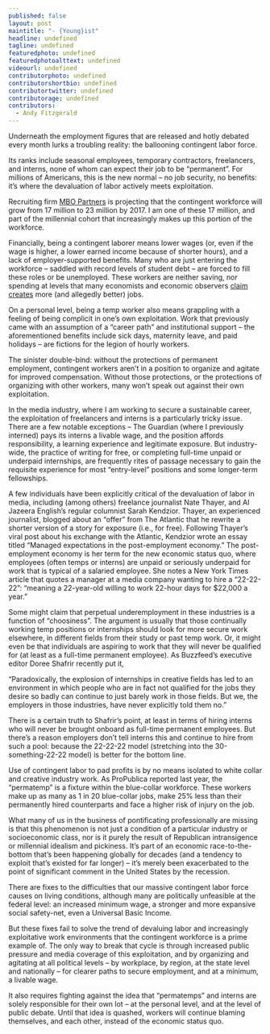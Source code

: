```yaml
---
published: false
layout: post
maintitle: "- {Young}ist"
headline: undefined
tagline: undefined
featuredphoto: undefined
featuredphotoalttext: undefined
videourl: undefined
contributorphoto: undefined
contributorshortbio: undefined
contributortwitter: undefined
contributorage: undefined
contributors: 
  - Andy Fitzgerald
---
```


Underneath the employment figures that are released and hotly debated every month lurks a troubling reality: the ballooning contingent labor force. 

Its ranks include seasonal employees, temporary contractors, freelancers, and interns, none of whom can expect their job to be “permanent”. For millions of Americans, this is the new normal – no job security, no benefits: it’s where the devaluation of labor actively meets exploitation.

Recruiting firm [MBO Partners](http://www.cbsnews.com/news/temp-work-raises-long-term-questions-for-economy/) is projecting that the contingent workforce will grow from 17 million to 23 million by 2017. I am one of these 17 million, and part of the millennial cohort that increasingly makes up this portion of the workforce. 

Financially, being a contingent laborer means lower wages (or, even if the wage is higher, a lower earned income because of shorter hours), and a lack of employer-supported benefits.  Many who are just entering the workforce – saddled with record levels of student debt – are forced to fill these roles or be unemployed. These workers are neither saving, nor spending at levels that many economists and economic observers [claim creates](http://business.time.com/2013/12/20/finally-americans-are-spending-more-exactly-what-the-economy-needs/) more (and allegedly better) jobs.

On a personal level, being a temp worker also means grappling with a feeling of being complicit in one’s own exploitation. Work that previously came with an assumption of a “career path” and institutional support – the aforementioned benefits include sick days, maternity leave, and paid holidays – are fictions for the legion of hourly workers.

The sinister double-bind: without the protections of permanent employment, contingent workers aren’t in a position to organize and agitate for improved compensation. Without those protections, or the protections of organizing with other workers, many won’t speak out against their own exploitation.

In the media industry, where I am working to secure a sustainable career, the exploitation of freelancers and interns is a particularly tricky issue. There are a few notable exceptions – The Guardian (where I previously interned) pays its interns a livable wage, and the position affords responsibility, a learning experience and legitimate exposure. But industry-wide, the practice of writing for free, or completing full-time unpaid or underpaid internships, are frequently rites of passage necessary to gain the requisite experience for most “entry-level” positions and some longer-term fellowships. 

A few individuals have been explicitly critical of the devaluation of labor in media, including (among others) freelance journalist Nate Thayer, and Al Jazeera English’s regular columnist Sarah Kendzior. Thayer, an experienced journalist, blogged about an “offer” from The Atlantic that he rewrite a shorter version of a story for exposure (i.e., for free). Following Thayer’s viral post about his exchange with the Atlantic, Kendzior wrote an essay titled “Managed expectations in the post-employment economy.” The post-employment economy is her term for the new economic status quo, where employees (often temps or interns) are unpaid or seriously underpaid for work that is typical of a salaried employee. She notes a New York Times article that quotes a manager at a media company wanting to hire a “22-22-22”: “meaning a 22-year-old willing to work 22-hour days for $22,000 a year.”

Some might claim that perpetual underemployment in these industries is a function of “choosiness”. The argument is usually that those continually working temp positions or internships should look for more secure work elsewhere, in different fields from their study or past temp work. Or, it might even be that individuals are aspiring to work that they will never be qualified for (at least as a full-time permanent employee). As Buzzfeed’s executive editor Doree Shafrir recently put it, 

“Paradoxically, the explosion of internships in creative fields has led to an environment in which people who are in fact not qualified for the jobs they desire so badly can continue to just barely work in those fields. But we, the employers in those industries, have never explicitly told them no.”

There is a certain truth to Shafrir’s point, at least in terms of hiring interns who will never be brought onboard as full-time permanent employees. But there’s a reason employers don’t tell interns this and continue to hire from such a pool: because the 22-22-22 model (stretching into the 30-something-22-22 model) is better for the bottom line. 

Use of contingent labor to pad profits is by no means isolated to white collar and creative industry work. As ProPublica reported last year, the “permatemp” is a fixture within the blue-collar workforce. These workers make up as many as 1 in 20 blue-collar jobs, make 25% less than their permanently hired counterparts and face a higher risk of injury on the job.

What many of us in the business of pontificating professionally are missing is that this phenomenon is not just a condition of a particular industry or socioeconomic class, nor is it purely the result of Republican intransigence or millennial idealism and pickiness. It’s part of an economic race-to-the-bottom that’s been happening globally for decades (and a tendency to exploit that’s existed for far longer) – it’s merely been exacerbated to the point of significant comment in the United States by the recession.

There are fixes to the difficulties that our massive contingent labor force causes on living conditions, although many are politically unfeasible at the federal level: an increased minimum wage, a stronger and more expansive social safety-net, even a Universal Basic Income. 

But these fixes fail to solve the trend of devaluing labor and increasingly exploitative work environments that the contingent workforce is a prime example of. The only way to break that cycle is through increased public pressure and media coverage of this exploitation, and by organizing and agitating at all political levels – by workplace, by region, at the state level and nationally – for clearer paths to secure employment, and at a minimum, a livable wage. 

It also requires fighting against the idea that “permatemps” and interns are solely responsible for their own lot – at the personal level, and at the level of public debate. Until that idea is quashed, workers will continue blaming themselves, and each other, instead of the economic status quo.